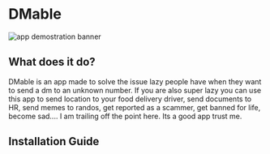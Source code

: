 # DMable

![app demostration banner](<assets/screenshots/Google Pixel 4 XL Screenshot 1.png>)

## What does it do?

DMable is an app made to solve the issue lazy people have when they want to send a dm to an unknown number. If you are also super lazy you can use this app to send location to your food delivery driver, send documents to HR, send memes to randos, get reported as a scammer, get banned for life, become sad.... I am trailing off the point here. Its a good app trust me.

## Installation Guide
